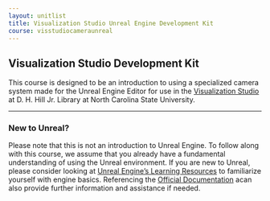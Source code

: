 ```yaml
---
layout: unitlist
title: Visualization Studio Unreal Engine Development Kit
course: visstudiocameraunreal
---
```


## Visualization Studio Development Kit

This course is designed to be an introduction to using a specialized camera system made for the Unreal Engine Editor for use in the [Visualization Studio](https://www.lib.ncsu.edu/spaces/visualization-studio) at D. H. Hill Jr. Library at North Carolina State University.

---

### New to Unreal?

Please note that this is not an introduction to Unreal Engine. To follow along with this course, we assume that you already have a fundamental understanding of using the Unreal environment. If you are new to Unreal, please consider looking at [Unreal Engine’s Learning Resources](https://www.unrealengine.com/en-US/learn) to familiarize yourself with engine basics. Referencing the [Official Documentation](https://docs.unrealengine.com/5.0/en-US/) acan also provide further information and assistance if needed.